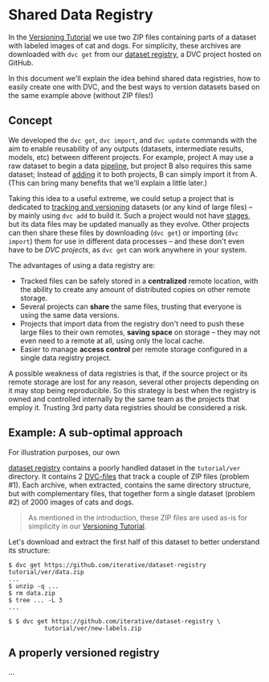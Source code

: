 # Shared Data Registry

In the [Versioning Tutorial](/doc/tutorials/versioning) we use two ZIP files
containing parts of a dataset with labeled images of cat and dogs. For
simplicity, these archives are downloaded with `dvc get` from our
[dataset registry](https://github.com/iterative/dataset-registry), a <abbr>DVC
project</abbr> hosted on GitHub.

In this document we'll explain the idea behind shared data registries, how to
easily create one with DVC, and the best ways to version datasets based on the
same example above (without ZIP files!)

## Concept

We developed the `dvc get`, `dvc import`, and `dvc update` commands with the aim
to enable reusability of any <abbr>outputs</abbr> (datasets, intermediate
results, models, etc) between different projects. For example, project A may use
a raw dataset to begin a data [pipeline](/doc/command-reference/pipeline), but
project B also requires this same dataset; Instead of
[adding](/doc/command-reference/add) it to both projects, B can simply import it
from A. (This can bring many benefits that we'll explain a little later.)

Taking this idea to a useful extreme, we could setup a <abbr>project</abbr> that
is dedicated to
[tracking and versioning](/doc/use-cases/data-and-model-files-versioning)
datasets (or any kind of large files) – by mainly using `dvc add` to build it.
Such a project would not have [stages](/doc/command-reference/run), but its data
files may be updated manually as they evolve. Other projects can then share
these files by downloading (`dvc get`) or importing (`dvc import`) them for use
in different data processes – and these don't even have to be _DVC projects_, as
`dvc get` can work anywhere in your system.

The advantages of using a data registry are:

- Tracked files can be safely stored in a **centralized** remote location, with
  the ability to create any amount of distributed copies on other remote
  storage.
- Several projects can **share** the same files, trusting that everyone is using
  the same data versions.
- Projects that import data from the registry don't need to push these large
  files to their own remotes, **saving space** on storage – they may not even
  need to a remote at all, using only the local <abbr>cache</abbr>.
- Easier to manage **access control** per remote storage configured in a single
  data registry project.

A possible weakness of data registries is that, if the source project or its
remote storage are lost for any reason, several other projects depending on it
may stop being reproducible. So this strategy is best when the registry is owned
and controlled internally by the same team as the projects that employ it.
Trusting 3rd party data registries should be considered a risk.

## Example: A sub-optimal approach

For illustration purposes, our own

[dataset registry](https://github.com/iterative/dataset-registry) contains a
poorly handled dataset in the `tutorial/ver` directory. It contains 2
[DVC-files](/doc/user-guide/dvc-file-format) that track a couple of ZIP files
(problem #1). Each archive, when extracted, contains the same directory
structure, but with complementary files, that together form a single dataset
(problem #2) of 2000 images of cats and dogs.

> As mentioned in the introduction, these ZIP files are used as-is for
> simplicity in our [Versioning Tutorial](/doc/tutorials/versioning).

Let's download and extract the first half of this dataset to better understand
its structure:

```dvc
$ dvc get https://github.com/iterative/dataset-registry tutorial/ver/data.zip
...
$ unzip -q ...
$ rm data.zip
$ tree ... -L 3
...
```

```dvc
$ $ dvc get https://github.com/iterative/dataset-registry \
          tutorial/ver/new-labels.zip
```

## A properly versioned registry

...
